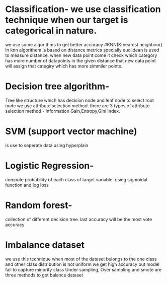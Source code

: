 # Classification- we use classification technique when our target is categorical in nature.
we use some algorithms to get better accuracy
#KNN(K-nearest neighbour)
In knn algorithem is based on distance metrics specially euclidean is used to measure distance.
when new data point come it check which category has more number of datapoints in the given distance that new data point will assign that categiry which has more simmiler points.

# Decision tree algorithm-
Tree like structure which has decision node and leaf node to select root node we use attribute selection method.
there are 3 types of attribute selection method - Information Gain,Entropy,Gini Index.
 
# SVM (support vector machine)
is use to seperate data using hyperplain

# Logistic Regression-
compute probability of each class of target variable.
using sigmoidal function and log loss

# Random forest-
collection of different decision tree.
last accuracy will be the most vote accuracy

# Imbalance dataset 
we use this technique when most of the dataset belongs to the one class and other class distribution is not uniform
we get high accuracy but model fail to capture minority class 
Under sampling, Over sampling and smote are three methods to get balance dataset

